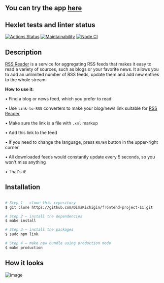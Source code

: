 ## You can try the app [here](https://frontend-project-11-six-sigma.vercel.app/)

## Hexlet tests and linter status

[![Actions Status](https://github.com/DimaKichigin/frontend-project-11/workflows/hexlet-check/badge.svg)](https://github.com/DimaKichigin/frontend-project-11/actions)
[![Maintainability](https://api.codeclimate.com/v1/badges/7c1b549f73f6c32cdf2e/maintainability)](https://codeclimate.com/github/DimaKichigin/frontend-project-11/maintainability)
[![Node CI](https://github.com/DimaKichigin/frontend-project-11/actions/workflows/nodejs.yml/badge.svg)](https://github.com/DimaKichigin/frontend-project-11/actions/workflows/nodejs.yml)

## Description

[RSS Reader](https://frontend-project-11-six-sigma.vercel.app/) is a service for aggregating RSS feeds that makes it easy to read a variety of sources, such as blogs or your favorite news. It allows you to add an unlimited number of RSS feeds, update them and add new entries to the whole stream.

**How to use it:**

• Find a blog or news feed, which you prefer to read

• Use `link-to-RSS` converters to make your blog/news link suitable for [RSS Reader](https://frontend-project-11-six-sigma.vercel.app/)

• Make sure the link is a file with `.xml` markup

• Add this link to the feed

• If you need to change the language, press `RU/EN` button in the upper-right corner

• All downloaded feeds would constantly update every 5 seconds, so you won't miss anything

• That's it!

## Installation

```sh

# Step 1 — clone this repository
$ git clone https://github.com/DimaKichigin/frontend-project-11.git

# Step 2 — install the dependencies
$ make install

# Step 3 — install the packages
$ sudo npm link

# Step 4 — make new bundle using production mode
$ make production
```

## How it looks

![image](https://github.com/DimaKichigin/frontend-project-11/assets/86886922/06dad07c-e003-4ecf-95a7-148732b652b0)
